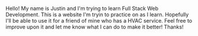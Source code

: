 Hello! My name is Justin and I'm trying to learn Full Stack Web Development.
This is a website I'm tryin to practice on as I learn. 
Hopefully I'll be able to use it for a friend of mine who has a HVAC service.
Feel free to improve upon it and let me know what I can do to make it better!
Thanks!

